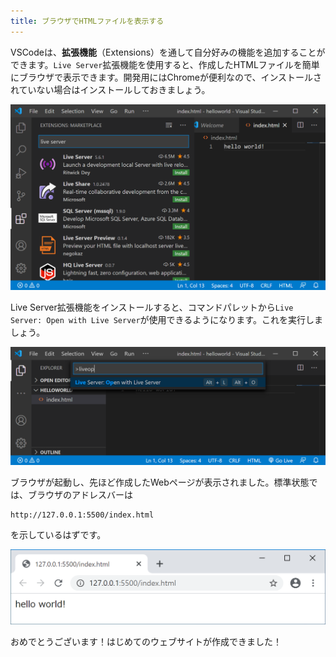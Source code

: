 ```yaml
---
title: ブラウザでHTMLファイルを表示する
---
```


VSCodeは、**拡張機能**（Extensions）を通して自分好みの機能を追加することができます。`Live Server`拡張機能を使用すると、作成したHTMLファイルを簡単にブラウザで表示できます。開発用にはChromeが便利なので、インストールされていない場合はインストールしておきましょう。

![Live Serverのインストール](03/install-live-server.png)

Live Server拡張機能をインストールすると、コマンドパレットから`Live Server: Open with Live Server`が使用できるようになります。これを実行しましょう。

![Open with Live Server](03/open-with-live-server.png)

ブラウザが起動し、先ほど作成したWebページが表示されました。標準状態では、ブラウザのアドレスバーは

```
http://127.0.0.1:5500/index.html
```

を示しているはずです。

![ブラウザプレビュー](03/browser-preview.png)

おめでとうございます！はじめてのウェブサイトが作成できました！
